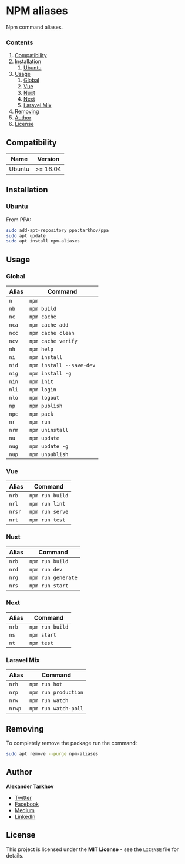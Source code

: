 # NPM aliases

Npm command aliases.

### Contents

1. [Compatibility](#compatibility)
2. [Installation](#installation)
   1. [Ubuntu](#ubuntu)
3. [Usage](#usage)
   1. [Global](#global)
   2. [Vue](#vue)
   3. [Nuxt](#nuxt)
   4. [Next](#next)
   5. [Laravel Mix](#laravel-mix)
4. [Removing](#removing)
5. [Author](#author)
6. [License](#license)

## Compatibility

Name | Version
------- | -------
Ubuntu | >= 16.04

## Installation

### Ubuntu

From PPA:

```bash
sudo add-apt-repository ppa:tarkhov/ppa
sudo apt update
sudo apt install npm-aliases
```

## Usage

### Global

Alias | Command
------- | -------
`n` | `npm`
`nb` | `npm build`
`nc` | `npm cache`
`nca` | `npm cache add`
`ncc` | `npm cache clean`
`ncv` | `npm cache verify`
`nh` | `npm help`
`ni` | `npm install`
`nid` | `npm install --save-dev`
`nig` | `npm install -g`
`nin` | `npm init`
`nli` | `npm login`
`nlo` | `npm logout`
`np` | `npm publish`
`npc` | `npm pack`
`nr` | `npm run`
`nrm` | `npm uninstall`
`nu` | `npm update`
`nug` | `npm update -g`
`nup` | `npm unpublish`

### Vue
Alias | Command
------- | -------
`nrb` | `npm run build`
`nrl` | `npm run lint`
`nrsr` | `npm run serve`
`nrt` | `npm run test`

### Nuxt
Alias | Command
------- | -------
`nrb` | `npm run build`
`nrd` | `npm run dev`
`nrg` | `npm run generate`
`nrs` | `npm run start`

### Next
Alias | Command
------- | -------
`nrb` | `npm run build`
`ns` | `npm start`
`nt` | `npm test`

### Laravel Mix
Alias | Command
------- | -------
`nrh` | `npm run hot`
`nrp` | `npm run production`
`nrw` | `npm run watch`
`nrwp` | `npm run watch-poll`

## Removing

To completely remove the package run the command:

```bash
sudo apt remove --purge npm-aliases
```

## Author

**Alexander Tarkhov**

* [Twitter](https://twitter.com/alextarkhov)
* [Facebook](https://www.facebook.com/alex.tarkhov)
* [Medium](https://medium.com/@tarkhov)
* [LinkedIn](https://www.linkedin.com/in/tarkhov/)

## License

This project is licensed under the **MIT License** - see the `LICENSE` file for details.
